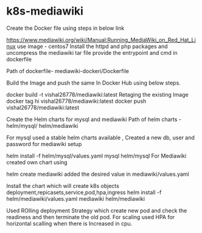 # k8s-mediawiki


Create the Docker file using steps in below link 

https://www.mediawiki.org/wiki/Manual:Running_MediaWiki_on_Red_Hat_Linux
use image - centos7 
Install the httpd and php packages and uncompress the mediawiki tar file
provide the entrypoint and cmd in dockerfile 

Path of dockerfile- mediawiki-dockeri/Dockerfile 

Build the Image and push the same In Docker Hub using below steps.

docker build -t vishal26778/mediawiki:latest 
Retaging the existing Image 
docker tag hi vishal26778/mediawiki:latest
docker push vishal26778/mediawiki:latest


Create the Helm charts for mysql and mediawiki 
Path of helm charts - helm/mysql/
                      helm/mediawiki 

For mysql used a stable helm charts available , Created a new db, user and password for mediawiki setup 

helm install -f helm/mysql/values.yaml  mysql  helm/mysql 
For Mediawiki created own chart using 

helm create mediawiki 
added the desired value in  mediawiki/values.yaml 

Install the chart which will create k8s objects deployment,repicasets,service,pod,hpa,ingress 
helm install -f helm/mediawiki/values.yaml  mediawiki  helm/mediawiki

Used ROlling deployment Strategy which create new pod and check the readiness and then terminate the old pod. For scaling used HPA for horizontal scalling when there is Increased in cpu. 
